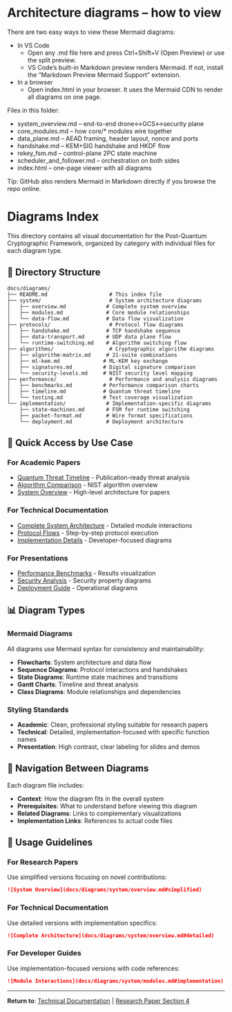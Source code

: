 # Architecture diagrams – how to view

There are two easy ways to view these Mermaid diagrams:

- In VS Code
    - Open any .md file here and press Ctrl+Shift+V (Open Preview) or use the split preview.
    - VS Code’s built-in Markdown preview renders Mermaid. If not, install the “Markdown Preview Mermaid Support” extension.
- In a browser
    - Open index.html in your browser. It uses the Mermaid CDN to render all diagrams on one page.

Files in this folder:
- system_overview.md – end-to-end drone↔GCS↔security plane
- core_modules.md – how core/* modules wire together
- data_plane.md – AEAD framing, header layout, nonce and ports
- handshake.md – KEM+SIG handshake and HKDF flow
- rekey_fsm.md – control-plane 2PC state machine
- scheduler_and_follower.md – orchestration on both sides
- index.html – one-page viewer with all diagrams

Tip: GitHub also renders Mermaid in Markdown directly if you browse the repo online.
# Diagrams Index

This directory contains all visual documentation for the Post-Quantum Cryptographic Framework, organized by category with individual files for each diagram type.

## 📁 Directory Structure

```
docs/diagrams/
├── README.md                    # This index file
├── system/                      # System architecture diagrams
│   ├── overview.md             # Complete system overview
│   ├── modules.md              # Core module relationships
│   └── data-flow.md            # Data flow visualization
├── protocols/                   # Protocol flow diagrams
│   ├── handshake.md            # TCP handshake sequence
│   ├── data-transport.md       # UDP data plane flow
│   └── runtime-switching.md    # Algorithm switching flow
├── algorithms/                  # Cryptographic algorithm diagrams
│   ├── algorithm-matrix.md     # 21-suite combinations
│   ├── ml-kem.md              # ML-KEM key exchange
│   ├── signatures.md          # Digital signature comparison
│   └── security-levels.md     # NIST security level mapping
├── performance/                 # Performance and analysis diagrams
│   ├── benchmarks.md          # Performance comparison charts
│   ├── timeline.md            # Quantum threat timeline
│   └── testing.md             # Test coverage visualization
└── implementation/             # Implementation-specific diagrams
    ├── state-machines.md       # FSM for runtime switching
    ├── packet-format.md        # Wire format specifications
    └── deployment.md           # Deployment architecture
```

## 🎯 Quick Access by Use Case

### For Academic Papers
- [Quantum Threat Timeline](performance/timeline.md) - Publication-ready threat analysis
- [Algorithm Comparison](algorithms/algorithm-matrix.md) - NIST algorithm overview
- [System Overview](system/overview.md) - High-level architecture for papers

### For Technical Documentation
- [Complete System Architecture](system/overview.md) - Detailed module interactions
- [Protocol Flows](protocols/handshake.md) - Step-by-step protocol execution
- [Implementation Details](implementation/state-machines.md) - Developer-focused diagrams

### For Presentations
- [Performance Benchmarks](performance/benchmarks.md) - Results visualization
- [Security Analysis](algorithms/security-levels.md) - Security property diagrams
- [Deployment Guide](implementation/deployment.md) - Operational diagrams

## 📊 Diagram Types

### Mermaid Diagrams
All diagrams use Mermaid syntax for consistency and maintainability:
- **Flowcharts**: System architecture and data flow
- **Sequence Diagrams**: Protocol interactions and handshakes
- **State Diagrams**: Runtime state machines and transitions
- **Gantt Charts**: Timeline and threat analysis
- **Class Diagrams**: Module relationships and dependencies

### Styling Standards
- **Academic**: Clean, professional styling suitable for research papers
- **Technical**: Detailed, implementation-focused with specific function names
- **Presentation**: High contrast, clear labeling for slides and demos

## 🔄 Navigation Between Diagrams

Each diagram file includes:
- **Context**: How the diagram fits in the overall system
- **Prerequisites**: What to understand before viewing this diagram
- **Related Diagrams**: Links to complementary visualizations
- **Implementation Links**: References to actual code files

## 📝 Usage Guidelines

### For Research Papers
Use simplified versions focusing on novel contributions:
```markdown
![System Overview](docs/diagrams/system/overview.md#simplified)
```

### For Technical Documentation
Use detailed versions with implementation specifics:
```markdown
![Complete Architecture](docs/diagrams/system/overview.md#detailed)
```

### For Developer Guides
Use implementation-focused versions with code references:
```markdown
![Module Interactions](docs/diagrams/system/modules.md#implementation)
```

---

**Return to**: [Technical Documentation](../technical/README.md) | [Research Paper Section 4](../../SECTION_4_CRYPTOGRAPHIC_FRAMEWORK.md)